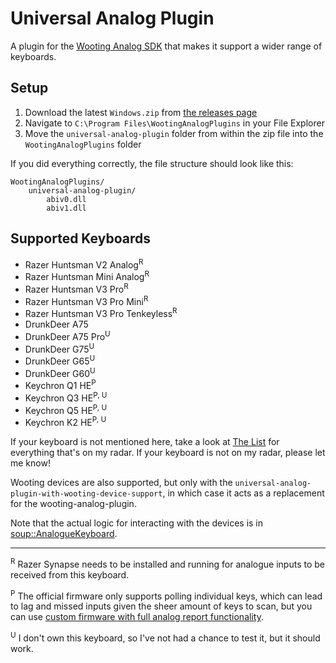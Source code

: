 # Universal Analog Plugin

A plugin for the [Wooting Analog SDK](https://github.com/WootingKb/wooting-analog-sdk) that makes it support a wider range of keyboards.

## Setup

1. Download the latest `Windows.zip` from [the releases page](https://github.com/calamity-inc/universal-analog-plugin/releases)
2. Navigate to `C:\Program Files\WootingAnalogPlugins` in your File Explorer
3. Move the `universal-analog-plugin` folder from within the zip file into the `WootingAnalogPlugins` folder

If you did everything correctly, the file structure should look like this:

```
WootingAnalogPlugins/
    universal-analog-plugin/
        abiv0.dll
        abiv1.dll
```

## Supported Keyboards

- Razer Huntsman V2 Analog<sup>R</sup>
- Razer Huntsman Mini Analog<sup>R</sup>
- Razer Huntsman V3 Pro<sup>R</sup>
- Razer Huntsman V3 Pro Mini<sup>R</sup>
- Razer Huntsman V3 Pro Tenkeyless<sup>R</sup>
- DrunkDeer A75
- DrunkDeer A75 Pro<sup>U</sup>
- DrunkDeer G75<sup>U</sup>
- DrunkDeer G65<sup>U</sup>
- DrunkDeer G60<sup>U</sup>
- Keychron Q1 HE<sup>P</sup>
- Keychron Q3 HE<sup>P, U</sup>
- Keychron Q5 HE<sup>P, U</sup>
- Keychron K2 HE<sup>P, U</sup>

If your keyboard is not mentioned here, take a look at [The List](https://github.com/calamity-inc/universal-analog-plugin/issues/1) for everything that's on my radar. If your keyboard is not on my radar, please let me know!

Wooting devices are also supported, but only with the `universal-analog-plugin-with-wooting-device-support`, in which case it acts as a replacement for the wooting-analog-plugin.

Note that the actual logic for interacting with the devices is in [soup::AnalogueKeyboard](https://github.com/calamity-inc/Soup/blob/senpai/soup/AnalogueKeyboard.cpp).

---

<sup>R</sup> Razer Synapse needs to be installed and running for analogue inputs to be received from this keyboard.

<sup>P</sup> The official firmware only supports polling individual keys, which can lead to lag and missed inputs given the sheer amount of keys to scan, but you can use [custom firmware with full analog report functionality](https://analogsense.org/firmware/).

<sup>U</sup> I don't own this keyboard, so I've not had a chance to test it, but it should work.
